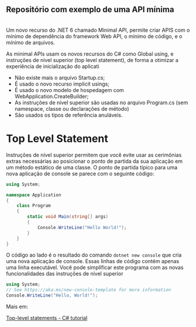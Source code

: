 <h2>Repositório com exemplo de uma API mínima</h2>
</br>
Um novo recurso do .NET 6 chamado Minimal API, permite criar APIS com o mínimo de dependência do framework Web API, o mínimo de código, e o mínimo de arquivos.

As minimal APIs usam os novos recursos do C# como Global using, e instruções de nível superior (top level statement), de forma a otimizar a experiência de inicialização do aplicati

- Não existe mais o arquivo Startup.cs;
- É usado o novo recurso implicit usings;
- É usado o novo modelo de hospedagem com WebApplication.CreateBuilder;
- As instruções de nível superior são usadas no arquivo Program.cs (sem namespace, classe ou declarações de método)
- São usados os tipos de referência anuláveis.


# Top Level Statement

Instruções de nível superior permitem que você evite usar as cerimônias extras necessárias ao posicionar o ponto de partida da sua aplicação em um método estático de uma classe. O ponto de partida típico para uma nova aplicação de console se parece com o seguinte código: 

```csharp
using System;

namespace Application
{
    class Program
    {
        static void Main(string[] args)
        {
            Console.WriteLine("Hello World!");
        }
    }
}
```

O código ao lado é o resultado do comando `dotnet new console`  que cria uma nova aplicação de console. Essas linhas de código contém apenas uma linha executável. Você pode simplificar este programa com as novas funcionalidades das instruções de nível superior

```csharp
using System;
// See https://aka.ms/new-console-template for more information
Console.WriteLine("Hello, World!");
```

Mais em: 

[Top-level statements - C# tutorial](https://docs.microsoft.com/en-us/dotnet/csharp/whats-new/tutorials/top-level-statements)


